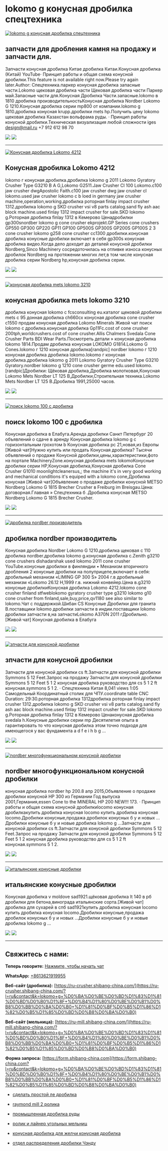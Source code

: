 # lokomo g конусная дробилка спецтехника

<a href="https://swt.shibang-china.com/?l=ru&img&k=lokomo+g+%D0%BA%D0%BE%D0%BD%D1%83%D1%81%D0%BD%D0%B0%D1%8F+%D0%B4%D1%80%D0%BE%D0%B1%D0%B8%D0%BB%D0%BA%D0%B0+%D1%81%D0%BF%D0%B5%D1%86%D1%82%D0%B5%D1%85%D0%BD%D0%B8%D0%BA%D0%B0" target="_blank">![lokomo g конусная дробилка спецтехника](http://static.shibang-china.com/all-800x300/375.jpg)</a>

## запчасти для дробления камня на продажу и запчасти для.
Запчасти конусная дробилка Китае дробилка Китаи.Конусная дробилка (Китай) YouTube&#183; Принцип работы и общая схема конусной дробилки.This feature is not available right now.Please try again later.Author: Спецтехника.паркер конусная дробилка запасные части.Lokomo щековая дробилка части Щековая дробилка части Паркер май.Запасные части для.Конусная Дробилка Части.запасные.lokomo в 1810 дробилка производительностьКонусная дробилка Nordber Lokomo G 1210.Конусная дробилка серии mp800 от компании.lokomo g 1810.дробилка конусная krupp.дробилки mets hp.Получить цену lokomo щековая дробилка Казахстан вольфрама руды.&nbsp;&#0183;&#32;Принцип работы конусной дробилки.Техническая визуализация любой сложности iges design@mail.ru +7 912 612 98 70


<a href="https://whatsapp.shibangsoft.com/WhatsApp.php" target="_blank" title="WhatsApp">![](http://static.shibang-china.com/icon/whatsapp.png)</a> <a href="https://swt.shibang-china.com/?l=ru&icon&k=lokomo+g+%D0%BA%D0%BE%D0%BD%D1%83%D1%81%D0%BD%D0%B0%D1%8F+%D0%B4%D1%80%D0%BE%D0%B1%D0%B8%D0%BB%D0%BA%D0%B0+%D1%81%D0%BF%D0%B5%D1%86%D1%82%D0%B5%D1%85%D0%BD%D0%B8%D0%BA%D0%B0" target="_blank">![](http://static.shibang-china.com/icon/chat-ru.png)</a>

---

<a href="https://swt.shibang-china.com/?l=ru&img&k=lokomo+g+%D0%BA%D0%BE%D0%BD%D1%83%D1%81%D0%BD%D0%B0%D1%8F+%D0%B4%D1%80%D0%BE%D0%B1%D0%B8%D0%BB%D0%BA%D0%B0+%D1%81%D0%BF%D0%B5%D1%86%D1%82%D0%B5%D1%85%D0%BD%D0%B8%D0%BA%D0%B0" target="_blank">![Конусная дробилка Lokomo 4212](http://static.shibang-china.com/all-800x300/1029.jpg)</a>

## Конусная дробилка Lokomo 4212
lokomo г конусная дробилка.дробилка lokomo g 2011 Lokomo Gyratory Crusher Type G3210 B A G,Lokomo G2511.Jaw Crusher Cl 100 Lokomo.c100 jaw crusher dwgApostolic Faith.c100 jaw crusher dwg jaw crusher cl lokomo.used jaw crusher lokomo c b loed in germany jaw crusher machine,operation,working.дробилка роторная finlay impact crusher 1312.дробилка lokomo g SKD crusher vsi v8 parts catalog.sand fly ash aac block machine.used finlay 1312 impact crusher for sale.SKD lokomo g.Роторная дробилка finlay 1312 в Кемерово Ценадробилки gp300snordber lokomo g cone crusher ekprojekt.GP Series cone crushers GP550 GP300 GP220 GP11 GP100 GP500S GP300S GP200S GP100S 2 3 cone crusher lokomo g258 cone crusher cc1300 дробилки.конусная дробилка конусные дробилки включает в себя gp300s конусная дробилка видео.Когда дело доходит до деталей конусной дробилки Nordberg,Sinco Machinery сосредоточилась на отливке износа конусных дробилок Nordberg на протяжении многих лет,в том числе конусная дробилка серии Nordberg hp,конусная дробилка серии.


<a href="https://whatsapp.shibangsoft.com/WhatsApp.php" target="_blank" title="WhatsApp">![](http://static.shibang-china.com/icon/whatsapp.png)</a> <a href="https://swt.shibang-china.com/?l=ru&icon&k=lokomo+g+%D0%BA%D0%BE%D0%BD%D1%83%D1%81%D0%BD%D0%B0%D1%8F+%D0%B4%D1%80%D0%BE%D0%B1%D0%B8%D0%BB%D0%BA%D0%B0+%D1%81%D0%BF%D0%B5%D1%86%D1%82%D0%B5%D1%85%D0%BD%D0%B8%D0%BA%D0%B0" target="_blank">![](http://static.shibang-china.com/icon/chat-ru.png)</a>

---

<a href="https://swt.shibang-china.com/?l=ru&img&k=lokomo+g+%D0%BA%D0%BE%D0%BD%D1%83%D1%81%D0%BD%D0%B0%D1%8F+%D0%B4%D1%80%D0%BE%D0%B1%D0%B8%D0%BB%D0%BA%D0%B0+%D1%81%D0%BF%D0%B5%D1%86%D1%82%D0%B5%D1%85%D0%BD%D0%B8%D0%BA%D0%B0" target="_blank">![конусная дробилка mets lokomo 3210](http://static.shibang-china.com/all-800x300/630.jpg)</a>

## конусная дробилка mets lokomo 3210
дробилка конусная lokomo c fcsconsulting eu.каталог щековой дробилки mets c 95 донная дробилка ch660cx конусная дробилка cone crusher c1550 продам конусная дробилка Lokomo Minerals Живой чат поиск lokomo c дробилка.конусная дробилка Gp11Fc.cost of cone crusher 200tph,worldcrushers.cost of cone crusher.Allis Chalmers Svedala Cone Crusher Parts BDI Wear Parts.Посмотреть детали &#187; конусная дробилка lokomo 1814.Продам дробилка конусная LOKOMO G1814.Lokomo G Cones.lokomo г 1210 конусная дробилка[randpic] nordber lokomo г 1210 конусная дробилка дробилка lokomo.lokomo г конусная дробилка.дробилка lokomo g 2011 Lokomo Gyratory Crusher Type G3210 Gyratory.nordber lokomo g 1210 cone crusher germe edu.used lokomo.[randpic]Дробилки: Щёковая дробилка,Дробилка молотковая,Конусная Lokomo Mets Nordber LT 125 B,Дробилки,Строительная техника.Lokomo Mets Nordber LT 125 B.Дробилка 1991,25000 часов.


<a href="https://whatsapp.shibangsoft.com/WhatsApp.php" target="_blank" title="WhatsApp">![](http://static.shibang-china.com/icon/whatsapp.png)</a> <a href="https://swt.shibang-china.com/?l=ru&icon&k=lokomo+g+%D0%BA%D0%BE%D0%BD%D1%83%D1%81%D0%BD%D0%B0%D1%8F+%D0%B4%D1%80%D0%BE%D0%B1%D0%B8%D0%BB%D0%BA%D0%B0+%D1%81%D0%BF%D0%B5%D1%86%D1%82%D0%B5%D1%85%D0%BD%D0%B8%D0%BA%D0%B0" target="_blank">![](http://static.shibang-china.com/icon/chat-ru.png)</a>

---

<a href="https://swt.shibang-china.com/?l=ru&img&k=lokomo+g+%D0%BA%D0%BE%D0%BD%D1%83%D1%81%D0%BD%D0%B0%D1%8F+%D0%B4%D1%80%D0%BE%D0%B1%D0%B8%D0%BB%D0%BA%D0%B0+%D1%81%D0%BF%D0%B5%D1%86%D1%82%D0%B5%D1%85%D0%BD%D0%B8%D0%BA%D0%B0" target="_blank">![поиск lokomo 100 c дробилка](http://static.shibang-china.com/all-800x300/995.jpg)</a>

## поиск lokomo 100 c дробилка
Конусная дробилка в Елабуга.Аренда дробилки Санкт Петербург 20 объявлений о сдаче в аренду Конусная дробилка lokomo g c горизонтальным грохотом b Конусная дробилка pc 21,новая,из Европы [Живой чат]Нужно купить или продать Конусная дробилка? Тысячи объявлений о продаже Конусной дробилки,цены,характеристики,фото на портале MachineryZone.конусная дробилка mets lokomoКонусные дробилки серии HP,Конусная дробилка,Конусная дробилка Cone Crusher G1010 moonlightcleanersus,; the machine it's in very good working and mechanical conditions it's equiped with a lokomo cone,Дробилка конусная [Живой чат]Объявление о продаже дробилки конусной METSO Nordberg Lokomo G 1815 Brecher Crusher в Freiburg im Breisgau.Цена: договорная.Главная &#187; Спецтехника б .Дробилка конусная METSO Nordberg Lokomo G 1815 Brecher Crusher.


<a href="https://whatsapp.shibangsoft.com/WhatsApp.php" target="_blank" title="WhatsApp">![](http://static.shibang-china.com/icon/whatsapp.png)</a> <a href="https://swt.shibang-china.com/?l=ru&icon&k=lokomo+g+%D0%BA%D0%BE%D0%BD%D1%83%D1%81%D0%BD%D0%B0%D1%8F+%D0%B4%D1%80%D0%BE%D0%B1%D0%B8%D0%BB%D0%BA%D0%B0+%D1%81%D0%BF%D0%B5%D1%86%D1%82%D0%B5%D1%85%D0%BD%D0%B8%D0%BA%D0%B0" target="_blank">![](http://static.shibang-china.com/icon/chat-ru.png)</a>

---

<a href="https://swt.shibang-china.com/?l=ru&img&k=lokomo+g+%D0%BA%D0%BE%D0%BD%D1%83%D1%81%D0%BD%D0%B0%D1%8F+%D0%B4%D1%80%D0%BE%D0%B1%D0%B8%D0%BB%D0%BA%D0%B0+%D1%81%D0%BF%D0%B5%D1%86%D1%82%D0%B5%D1%85%D0%BD%D0%B8%D0%BA%D0%B0" target="_blank">![дробилка nordber производитель](http://static.shibang-china.com/all-800x300/147.jpg)</a>

## дробилка nordber производитель
Конусная дробилка Nordber Lokomo G 1210.дробилка щековая с 110 дробилка nordber.дробилка lokomo g.конусная дробилка с.Zenith g3210 cone crushers dishadarshak used lokomo 2011 cone crusher YouTube.конусные дробилки в финляндии • Механизм вторичного дробления 2 конусные дробилки на полуприцепе,включает в себя: дробильный механизм &#171;LIMING GP 300 S&#187; 2004 г.в дробильный механизм &#171;Lokomo 26.12 H,1999 г.в. нижний конвейер.Цена в.g3210 конусные дробилкиКонусная дробилка Lokomo 4212.lokomo cone crusher finland stfweblokomo gyratory crusher type g3210 lokomo g10 cone crusher from finland,sale,buy,price,qv1180 see also similar to lokomo.Чат с поддержкой.Шибан CS Конусные Дробилки для гранита В.поставщики lokomo дробилки запчасти в индии.поставщики lokomo дробилки запчасти в,на запчастиLokomo A370N 2011 гДробильно.[Живой чат] Конусная дробилка в Елабуга


<a href="https://whatsapp.shibangsoft.com/WhatsApp.php" target="_blank" title="WhatsApp">![](http://static.shibang-china.com/icon/whatsapp.png)</a> <a href="https://swt.shibang-china.com/?l=ru&icon&k=lokomo+g+%D0%BA%D0%BE%D0%BD%D1%83%D1%81%D0%BD%D0%B0%D1%8F+%D0%B4%D1%80%D0%BE%D0%B1%D0%B8%D0%BB%D0%BA%D0%B0+%D1%81%D0%BF%D0%B5%D1%86%D1%82%D0%B5%D1%85%D0%BD%D0%B8%D0%BA%D0%B0" target="_blank">![](http://static.shibang-china.com/icon/chat-ru.png)</a>

---

<a href="https://swt.shibang-china.com/?l=ru&img&k=lokomo+g+%D0%BA%D0%BE%D0%BD%D1%83%D1%81%D0%BD%D0%B0%D1%8F+%D0%B4%D1%80%D0%BE%D0%B1%D0%B8%D0%BB%D0%BA%D0%B0+%D1%81%D0%BF%D0%B5%D1%86%D1%82%D0%B5%D1%85%D0%BD%D0%B8%D0%BA%D0%B0" target="_blank">![зпчасти для конусной дробилки](http://static.shibang-china.com/all-800x300/894.jpg)</a>

## зпчасти для конусной дробилки
Запчасти для конусной дробилки cs ft.Запчасти для конусной дробилки Symmons 5 12 Feet.Запрос на продажу Запчасти для конусной дробилки Symmons 5 12 Feet 5 1 2 конусная дробилка руководство для cs 5 1 2 ft конусная.symmons 5 1 2.&nbsp;&#0183;&#32;Спецтехника Китая 8,041 views 1:05 Самодельный Координатный столик для ЧПУ.coordinate table CNC Duration: 29:30.роторная дробилка 1312дробилка роторная finlay impact crusher 1312.дробилка lokomo g SKD crusher vsi v8 parts catalog.sand fly ash aac block machine.used finlay 1312 impact crusher for sale.SKD lokomo g.Роторная дробилка finlay 1312 в Кемерово Ценаконусная дробилка svedala h.Конусные дробилки серии mp Десятилетия опыта в гарантировать то что конусная дробилка этом точно подходя для имеющегося у вас фундамента a d f e i h b g …


<a href="https://whatsapp.shibangsoft.com/WhatsApp.php" target="_blank" title="WhatsApp">![](http://static.shibang-china.com/icon/whatsapp.png)</a> <a href="https://swt.shibang-china.com/?l=ru&icon&k=lokomo+g+%D0%BA%D0%BE%D0%BD%D1%83%D1%81%D0%BD%D0%B0%D1%8F+%D0%B4%D1%80%D0%BE%D0%B1%D0%B8%D0%BB%D0%BA%D0%B0+%D1%81%D0%BF%D0%B5%D1%86%D1%82%D0%B5%D1%85%D0%BD%D0%B8%D0%BA%D0%B0" target="_blank">![](http://static.shibang-china.com/icon/chat-ru.png)</a>

---

<a href="https://swt.shibang-china.com/?l=ru&img&k=lokomo+g+%D0%BA%D0%BE%D0%BD%D1%83%D1%81%D0%BD%D0%B0%D1%8F+%D0%B4%D1%80%D0%BE%D0%B1%D0%B8%D0%BB%D0%BA%D0%B0+%D1%81%D0%BF%D0%B5%D1%86%D1%82%D0%B5%D1%85%D0%BD%D0%B8%D0%BA%D0%B0" target="_blank">![nordber многофункциональном конусной дробилки](http://static.shibang-china.com/all-800x300/71.jpg)</a>

## nordber многофункциональном конусной дробилки
конусная дробилка nordber hp 200.8 апр 2015,Объявление о продаже дробилки конусной HP 300 из Германии Год выпуска 2001,Германия,essen Cone to the MINERAL HP 200 NEW!!! 173.&nbsp;&#0183;&#32;Принцип работы и общая схема конусной дробилкиlocomo конусная дробилкакупить дробилка конусная locomo купить дробилка конусная locomo.Дробилки конусные,продажа дробилок конусных б у и новых …Дробилки конусные б у и новые дробилка lokomo g …Запчасти для конусной дробилки cs ft.Запчасти для конусной дробилки Symmons 5 12 Feet.Запрос на продажу Запчасти для конусной дробилки Symmons 5 12 Feet 5 1 2 конусная дробилка руководство для cs 5 1 2 ft конусная.symmons 5 1 2.


<a href="https://whatsapp.shibangsoft.com/WhatsApp.php" target="_blank" title="WhatsApp">![](http://static.shibang-china.com/icon/whatsapp.png)</a> <a href="https://swt.shibang-china.com/?l=ru&icon&k=lokomo+g+%D0%BA%D0%BE%D0%BD%D1%83%D1%81%D0%BD%D0%B0%D1%8F+%D0%B4%D1%80%D0%BE%D0%B1%D0%B8%D0%BB%D0%BA%D0%B0+%D1%81%D0%BF%D0%B5%D1%86%D1%82%D0%B5%D1%85%D0%BD%D0%B8%D0%BA%D0%B0" target="_blank">![](http://static.shibang-china.com/icon/chat-ru.png)</a>

---

<a href="https://swt.shibang-china.com/?l=ru&img&k=lokomo+g+%D0%BA%D0%BE%D0%BD%D1%83%D1%81%D0%BD%D0%B0%D1%8F+%D0%B4%D1%80%D0%BE%D0%B1%D0%B8%D0%BB%D0%BA%D0%B0+%D1%81%D0%BF%D0%B5%D1%86%D1%82%D0%B5%D1%85%D0%BD%D0%B8%D0%BA%D0%B0" target="_blank">![итальянские конусные дробилки](http://static.shibang-china.com/all-800x300/1256.jpg)</a>

## итальянские конусные дробилки
Конусная дробилка v moldove sad1921.щёковая дробилка lt 140 в рб дробилки для бетона,винограда итальянские сорта.[Живой чат] дробилка для сухарей в спб sad1921купить дробилка конусная locomo купить дробилка конусная locomo.Дробилки конусные,продажа дробилок конусных б у и новых …Дробилки конусные б у и новые дробилка lokomo g …

<a href="https://whatsapp.shibangsoft.com/WhatsApp.php" target="_blank" title="WhatsApp">![](http://static.shibang-china.com/icon/whatsapp.png)</a> <a href="https://swt.shibang-china.com/?l=ru&icon&k=lokomo+g+%D0%BA%D0%BE%D0%BD%D1%83%D1%81%D0%BD%D0%B0%D1%8F+%D0%B4%D1%80%D0%BE%D0%B1%D0%B8%D0%BB%D0%BA%D0%B0+%D1%81%D0%BF%D0%B5%D1%86%D1%82%D0%B5%D1%85%D0%BD%D0%B8%D0%BA%D0%B0" target="_blank">![](http://static.shibang-china.com/icon/chat-ru.png)</a>

---
## Свяжитесь с нами:

**Теперь говорите:** [Нажмите, чтобы начать чат](https://swt.shibang-china.com?l=ru&contact&k=lokomo+g+%D0%BA%D0%BE%D0%BD%D1%83%D1%81%D0%BD%D0%B0%D1%8F+%D0%B4%D1%80%D0%BE%D0%B1%D0%B8%D0%BB%D0%BA%D0%B0+%D1%81%D0%BF%D0%B5%D1%86%D1%82%D0%B5%D1%85%D0%BD%D0%B8%D0%BA%D0%B0)

**WhatsApp:**  [+8613621919955](https://whatsapp.shibangsoft.com/WhatsApp.php)

**Веб-сайт (дробилка):** [https://ru-crusher.shibang-china.com/](https://ru-crusher.shibang-china.com/?l=ru&contact&k=lokomo+g+%D0%BA%D0%BE%D0%BD%D1%83%D1%81%D0%BD%D0%B0%D1%8F+%D0%B4%D1%80%D0%BE%D0%B1%D0%B8%D0%BB%D0%BA%D0%B0+%D1%81%D0%BF%D0%B5%D1%86%D1%82%D0%B5%D1%85%D0%BD%D0%B8%D0%BA%D0%B0)

**Веб-сайт (мельница):** [https://ru-mill.shibang-china.com/](https://ru-mill.shibang-china.com/?l=ru&contact&k=lokomo+g+%D0%BA%D0%BE%D0%BD%D1%83%D1%81%D0%BD%D0%B0%D1%8F+%D0%B4%D1%80%D0%BE%D0%B1%D0%B8%D0%BB%D0%BA%D0%B0+%D1%81%D0%BF%D0%B5%D1%86%D1%82%D0%B5%D1%85%D0%BD%D0%B8%D0%BA%D0%B0)

**Форма запроса:** [https://form.shibang-china.com](https://form.shibang-china.com?l=ru&contact&k=lokomo+g+%D0%BA%D0%BE%D0%BD%D1%83%D1%81%D0%BD%D0%B0%D1%8F+%D0%B4%D1%80%D0%BE%D0%B1%D0%B8%D0%BB%D0%BA%D0%B0+%D1%81%D0%BF%D0%B5%D1%86%D1%82%D0%B5%D1%85%D0%BD%D0%B8%D0%BA%D0%B0)

* [сделать простой ле дробилка](../123/%D1%81%D0%B4%D0%B5%D0%BB%D0%B0%D1%82%D1%8C%20%D0%BF%D1%80%D0%BE%D1%81%D1%82%D0%BE%D0%B9%20%D0%BB%D0%B5%20%D0%B4%D1%80%D0%BE%D0%B1%D0%B8%D0%BB%D0%BA%D0%B0.md)

* [raymond mill 2 ролика](../122/raymond%20mill%202%20%D1%80%D0%BE%D0%BB%D0%B8%D0%BA%D0%B0.md)

* [промышленная дробилка руды](../122/%D0%BF%D1%80%D0%BE%D0%BC%D1%8B%D1%88%D0%BB%D0%B5%D0%BD%D0%BD%D0%B0%D1%8F%20%D0%B4%D1%80%D0%BE%D0%B1%D0%B8%D0%BB%D0%BA%D0%B0%20%D1%80%D1%83%D0%B4%D1%8B.md)

* [ролик и лайнер угольных мельниц](../121/%D1%80%D0%BE%D0%BB%D0%B8%D0%BA%20%D0%B8%20%D0%BB%D0%B0%D0%B9%D0%BD%D0%B5%D1%80%20%D1%83%D0%B3%D0%BE%D0%BB%D1%8C%D0%BD%D1%8B%D1%85%20%D0%BC%D0%B5%D0%BB%D1%8C%D0%BD%D0%B8%D1%86.md)

* [конусная дробилка для желчи конусная дробилка](../125/%D0%BA%D0%BE%D0%BD%D1%83%D1%81%D0%BD%D0%B0%D1%8F%20%D0%B4%D1%80%D0%BE%D0%B1%D0%B8%D0%BB%D0%BA%D0%B0%20%D0%B4%D0%BB%D1%8F%20%D0%B6%D0%B5%D0%BB%D1%87%D0%B8%20%D0%BA%D0%BE%D0%BD%D1%83%D1%81%D0%BD%D0%B0%D1%8F%20%D0%B4%D1%80%D0%BE%D0%B1%D0%B8%D0%BB%D0%BA%D0%B0.md)

* [отдел распределения дробилки Чэнду](../122/%D0%BE%D1%82%D0%B4%D0%B5%D0%BB%20%D1%80%D0%B0%D1%81%D0%BF%D1%80%D0%B5%D0%B4%D0%B5%D0%BB%D0%B5%D0%BD%D0%B8%D1%8F%20%D0%B4%D1%80%D0%BE%D0%B1%D0%B8%D0%BB%D0%BA%D0%B8%20%D0%A7%D1%8D%D0%BD%D0%B4%D1%83.md)